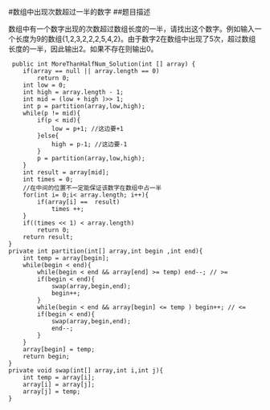 #数组中出现次数超过一半的数字
##题目描述

数组中有一个数字出现的次数超过数组长度的一半，请找出这个数字。例如输入一个长度为9的数组{1,2,3,2,2,2,5,4,2}。由于数字2在数组中出现了5次，超过数组长度的一半，因此输出2。如果不存在则输出0。


     public int MoreThanHalfNum_Solution(int [] array) {
        if(array == null || array.length == 0)
            return 0;
        int low = 0;
        int high = array.length - 1;
        int mid = (low + high )>> 1;
        int p = partition(array,low,high);
        while(p != mid){
            if(p < mid){
                low = p+1; //这边要+1
            }else{
                high = p-1; //这边要-1
            }
            p = partition(array,low,high);
        }
        int result = array[mid];
        int times = 0;
        //在中间的位置不一定能保证该数字在数组中占一半
        for(int i= 0;i< array.length; i++){
            if(array[i] ==  result)
                times ++;
        }
        if((times << 1) < array.length)
            return 0;
        return result;
    }
    private int partition(int[] array,int begin ,int end){
        int temp = array[begin];
        while(begin < end){
            while(begin < end && array[end] >= temp) end--; // >= 
            if(begin < end){
                swap(array,begin,end);
                begin++;
            }
            while(begin < end && array[begin] <= temp ) begin++; // <= 
            if(begin < end){
                swap(array,begin,end);
                end--;
            }
        }
        array[begin] = temp;
        return begin;
    }
    private void swap(int[] array,int i,int j){
        int temp = array[i];
        array[i] = array[j];
        array[j] = temp;
    }
